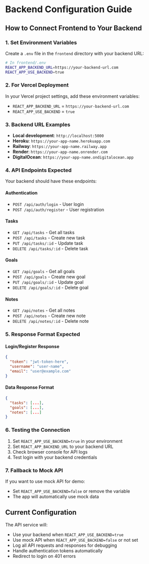 # Backend Configuration Guide

## How to Connect Frontend to Your Backend

### 1. Set Environment Variables

Create a `.env` file in the `frontend` directory with your backend URL:

```bash
# In frontend/.env
REACT_APP_BACKEND_URL=https://your-backend-url.com
REACT_APP_USE_BACKEND=true
```

### 2. For Vercel Deployment

In your Vercel project settings, add these environment variables:

- `REACT_APP_BACKEND_URL` = `https://your-backend-url.com`
- `REACT_APP_USE_BACKEND` = `true`

### 3. Backend URL Examples

- **Local development**: `http://localhost:5000`
- **Heroku**: `https://your-app-name.herokuapp.com`
- **Railway**: `https://your-app-name.railway.app`
- **Render**: `https://your-app-name.onrender.com`
- **DigitalOcean**: `https://your-app-name.ondigitalocean.app`

### 4. API Endpoints Expected

Your backend should have these endpoints:

#### Authentication
- `POST /api/auth/login` - User login
- `POST /api/auth/register` - User registration

#### Tasks
- `GET /api/tasks` - Get all tasks
- `POST /api/tasks` - Create new task
- `PUT /api/tasks/:id` - Update task
- `DELETE /api/tasks/:id` - Delete task

#### Goals
- `GET /api/goals` - Get all goals
- `POST /api/goals` - Create new goal
- `PUT /api/goals/:id` - Update goal
- `DELETE /api/goals/:id` - Delete goal

#### Notes
- `GET /api/notes` - Get all notes
- `POST /api/notes` - Create new note
- `DELETE /api/notes/:id` - Delete note

### 5. Response Format Expected

#### Login/Register Response
```json
{
  "token": "jwt-token-here",
  "username": "user-name",
  "email": "user@example.com"
}
```

#### Data Response Format
```json
{
  "tasks": [...],
  "goals": [...],
  "notes": [...]
}
```

### 6. Testing the Connection

1. Set `REACT_APP_USE_BACKEND=true` in your environment
2. Set `REACT_APP_BACKEND_URL` to your backend URL
3. Check browser console for API logs
4. Test login with your backend credentials

### 7. Fallback to Mock API

If you want to use mock API for demo:
- Set `REACT_APP_USE_BACKEND=false` or remove the variable
- The app will automatically use mock data

## Current Configuration

The API service will:
- Use your backend when `REACT_APP_USE_BACKEND=true`
- Use mock API when `REACT_APP_USE_BACKEND=false` or not set
- Log all API requests and responses for debugging
- Handle authentication tokens automatically
- Redirect to login on 401 errors
